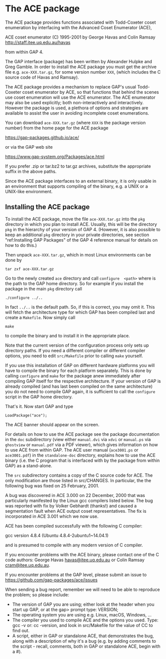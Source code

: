 # The ACE package

The  ACE  package  provides  functions associated  with  Todd-Coxeter  coset
enumeration by interfacing with the Advanced Coset Enumerator (ACE),

ACE coset enumerator (C) 1995-2001 by George Havas and Colin Ramsay
<http://staff.itee.uq.edu.au/havas>

from within GAP 4.

The GAP  interface (package) has been  written by Alexander Hulpke  and Greg
Gamble. In order  to install the ACE  package you must get  the archive file
e.g. `ace-XXX.tar.gz`, for some version  number `XXX`, (which includes the C
source code of Havas and Ramsay).

The ACE  package provides  a mechanism to  replace GAP's  usual Todd-Coxeter
coset enumerator by ACE, so that  functions that behind the scenes use coset
enumeration will use the ACE enumerator. The ACE enumerator may also be used
explicitly; both non-interactively and interactively. However the package is
used,  a plethora  of options  and strategies  are available  to assist  the
user in  avoiding incomplete  coset enumerations.

You can download  `ace-XXX.tar.gz`  (where  `XXX`  is  the  package  version
number) from the home page for the ACE package

https://gap-packages.github.io/ace/

or via the GAP web site

https://www.gap-system.org/Packages/ace.html

If you prefer .zip or tar.bz2 to tar.gz archives, substitute the appropriate
suffix in the  above paths.

Since the ACE package interfaces to an external binary, it is only usable in
an  environment that  supports compiling  of the  binary, e.g.  a UNIX  or a
UNIX-like environment.

## Installing the ACE package

To install  the ACE package, move  the file `ace-XXX.tar.gz` into  the `pkg`
directory  in which  you plan  to  install ACE.  Usually, this  will be  the
directory `pkg` in the  hierarchy of your version of GAP  4. (However, it is
also  possible  to  keep  an  additional `pkg`  directory  in  your  private
directories,  see  section  "ref:Installing  GAP  Packages"  of  the  GAP  4
reference manual for details on how to do this.)

Then unpack `ace-XXX.tar.gz`,  which in most Linux environments  can be done
by

    tar zxf ace-XXX.tar.gz

Go to  the newly created `ace`  directory and call `configure  <path>` where
<path> is the path to the GAP  home directory. So for example if you install
the package in the main `pkg` directory call

    ./configure ../..

In fact `../..`  is the default path.  So, if this is correct,  you may omit
it. This  will fetch the architecture  type for which GAP  has been compiled
last and create a `Makefile`. Now simply call

    make

to compile the binary and to install it in the appropriate place.

Note that the current version of the configuration process only  sets  up
directory paths. If you need a different compiler or  different  compiler
options, you need to  edit  `src/Makefile`  prior  to  calling  `make`
yourself.

If you use this installation of GAP on different hardware  platforms  you
will have to compile the binary for each  platform  separately.  This  is
done by calling `configure` and `make` for the package  anew  immediately
after compiling GAP itself  for  the  respective  architecture.  If  your
version of GAP is already compiled (and has last  been  compiled  on  the
same architecture) you do not need to compile GAP again, it is sufficient
to call the `configure` script in the GAP home directory.

That's it. Now start GAP and type

    LoadPackage("ace");

The ACE banner should appear on the screen.

For details on how to use the ACE package see the  package  documentation
in the  `doc`  subdirectory  (view  either  `manual.dvi`  via  `xdvi`  or
`manual.ps` via `ghostview` or `manual.pdf`  via  a  PDF  viewer),  which
gives information on how to use ACE from within GAP. The ACE user  manual
(`ace3001.ps`  or  `ace3001.pdf`)  in  the  `standalone-doc`   directory,
explains how to use the ACE binary (i.e. the C program that is interfaced
with by the package from within GAP) as a stand-alone.

The `src` subdirectory contains a copy of the C source code for ACE.  The
only modification are those listed in  src/CHANGES.  In  particular,  the
the following bug was fixed on 25 February, 2001.

A bug was  discovered  in  ACE  3.000  on  22  December,  2000  that  was
particularly manifested by the Linux gcc compilers listed below. The  bug
was  reported  with  fix  by  Volker  Gebhardt  (thanks!)  and  caused  a
segmentation fault when ACE output  coset  representatives.  The  fix  is
incorporated in ACE 3.001 which we now use.

ACE has been compiled successfully with the following C compiler:

   gcc version 4.8.4 (Ubuntu 4.8.4-2ubuntu1~14.04.1)

and is presumed to compile with any modern version of C compiler.

If you encounter problems with the ACE binary, please contact one of  the
C code authors:  George  Havas  <havas@itee.uq.edu.au>  or  Colin  Ramsay
<cram@itee.uq.edu.au>.

If you encounter problems at the GAP level, please submit an issue to
<https://github.com/gap-packages/ace/issues>

When sending a bug report, remember we will need to be able to  reproduce
the problem; so please include:

 * The version of GAP you are using; either look at  the  header  when
   you start up GAP, or at the gap> prompt type: VERSION;
 * The operating system you are using e.g. Linux, macOS, Windows, ...
 * The compiler you used to compile ACE  and  the  options  you  used.
   Type: gcc -v or: cc -version, and  look  in  src/Makefile  for  the
   value of CC to find out.
 * A script, either in GAP or standalone ACE,  that  demonstrates  the
   bug, along with a description of why it's a  bug  (e.g.  by  adding
   comments  to  the  script  -  recall,  comments,  both  in  GAP  or
   standalone ACE, begin with a #).
